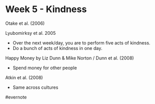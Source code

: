 # Week 5 - Kindness

Otake et al. (2006)

Lyubomirksy et al. 2005

- Over the next week/day, you are to perform five acts of kindness.
- Do a bunch of acts of kindness in one day.

Happy Money by Liz Dunn & Mike Norton / Dunn et al. (2008)

- Spend money for other people

Atkin et al. (2008)

- Same across cultures

\#evernote

